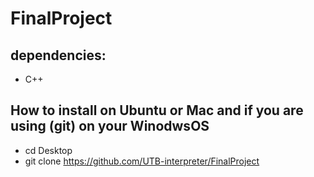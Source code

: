 # FinalProject

## dependencies:
* C++

## How to install on Ubuntu or Mac and if you are using (git) on your WinodwsOS
* cd Desktop
* git clone https://github.com/UTB-interpreter/FinalProject
